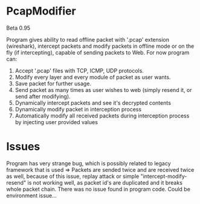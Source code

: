 # PcapModifier 
Beta 0.95

Program gives ability to read offline packet with '.pcap' extension (wireshark), intercept packets and modify packets in offline mode or on the fly (if intercepting), capable of sending packets to Web.
For now program can:
1. Accept '.pcap' files with TCP, ICMP, UDP protocols.
2. Modify every layer and every module of packet as user wants.
3. Save packet for further usage.
4. Send packet as many times as user wishes to web (simply resend it, or send after modifying).
5. Dynamically intercept packets and see it's decrypted contents 
6. Dynamically modify packet in interception process
7. Automatically modify all received packets during interception process by injecting user provided values

# Issues
Program has very strange bug, which is possibly related to legacy framework that is used =>
Packets are sended twice and are received twice as well, because of this issue, replay attack or simple "intercept-modify-resend" is not working well, as packet id's are duplicated and it breaks whole packet chain.
There was no issue found in program code. Could be environment issue...
